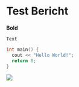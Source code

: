 # Test Bericht

**Bold**

`Text`

```c++
int main() {
  cout << "Hello World!";
  return 0;
}
```
[](HTL_Braunau_Logo)
![](HTL_Braunau_Logo)

